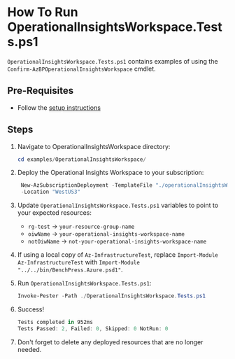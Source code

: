 # How To Run OperationalInsightsWorkspace.Tests.ps1

`OperationalInsightsWorkspace.Tests.ps1` contains examples of using the `Confirm-AzBPOperationalInsightsWorkspace`
cmdlet.

## Pre-Requisites

- Follow the [setup instructions](../README.md)

## Steps

1. Navigate to OperationalInsightsWorkspace directory:

   ```Powershell
   cd examples/OperationalInsightsWorkspace/
   ```

1. Deploy the Operational Insights Workspace to your subscription:

   ```Powershell
    New-AzSubscriptionDeployment -TemplateFile "./operationalInsightsWorkspace.bicep" `
    -Location "WestUS3"
   ```

1. Update `OperationalInsightsWorkspace.Tests.ps1` variables to point to your expected resources:

   - `rg-test` -> `your-resource-group-name`
   - `oiwName` -> `your-operational-insights-workspace-name`
   - `notOiwName` -> `not-your-operational-insights-workspace-name`

1. If using a local copy of `Az-InfrastructureTest`, replace `Import-Module Az-InfrastructureTest` with
`Import-Module "../../bin/BenchPress.Azure.psd1"`.

1. Run `OperationalInsightsWorkspace.Tests.ps1`:

   ```Powershell
   Invoke-Pester -Path ./OperationalInsightsWorkspace.Tests.ps1
   ```

1. Success!

   ```Powershell
   Tests completed in 952ms
   Tests Passed: 2, Failed: 0, Skipped: 0 NotRun: 0
   ```

1. Don't forget to delete any deployed resources that are no longer needed.
